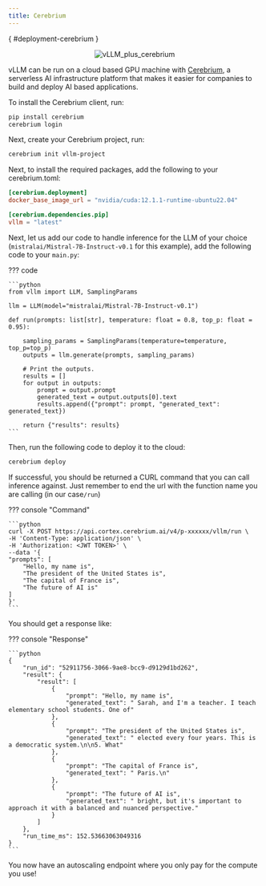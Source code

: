 ```yaml
---
title: Cerebrium
---
```

[](){ #deployment-cerebrium }

<p align="center">
    <img src="https://i.ibb.co/hHcScTT/Screenshot-2024-06-13-at-10-14-54.png" alt="vLLM_plus_cerebrium"/>
</p>

vLLM can be run on a cloud based GPU machine with [Cerebrium](https://www.cerebrium.ai/), a serverless AI infrastructure platform that makes it easier for companies to build and deploy AI based applications.

To install the Cerebrium client, run:

```bash
pip install cerebrium
cerebrium login
```

Next, create your Cerebrium project, run:

```bash
cerebrium init vllm-project
```

Next, to install the required packages, add the following to your cerebrium.toml:

```toml
[cerebrium.deployment]
docker_base_image_url = "nvidia/cuda:12.1.1-runtime-ubuntu22.04"

[cerebrium.dependencies.pip]
vllm = "latest"
```

Next, let us add our code to handle inference for the LLM of your choice (`mistralai/Mistral-7B-Instruct-v0.1` for this example), add the following code to your `main.py`:

??? code

    ```python
    from vllm import LLM, SamplingParams

    llm = LLM(model="mistralai/Mistral-7B-Instruct-v0.1")

    def run(prompts: list[str], temperature: float = 0.8, top_p: float = 0.95):

        sampling_params = SamplingParams(temperature=temperature, top_p=top_p)
        outputs = llm.generate(prompts, sampling_params)

        # Print the outputs.
        results = []
        for output in outputs:
            prompt = output.prompt
            generated_text = output.outputs[0].text
            results.append({"prompt": prompt, "generated_text": generated_text})

        return {"results": results}
    ```

Then, run the following code to deploy it to the cloud:

```bash
cerebrium deploy
```

If successful, you should be returned a CURL command that you can call inference against. Just remember to end the url with the function name you are calling (in our case`/run`)

??? console "Command"

    ```python
    curl -X POST https://api.cortex.cerebrium.ai/v4/p-xxxxxx/vllm/run \
    -H 'Content-Type: application/json' \
    -H 'Authorization: <JWT TOKEN>' \
    --data '{
    "prompts": [
        "Hello, my name is",
        "The president of the United States is",
        "The capital of France is",
        "The future of AI is"
    ]
    }'
    ```

You should get a response like:

??? console "Response"

    ```python
    {
        "run_id": "52911756-3066-9ae8-bcc9-d9129d1bd262",
        "result": {
            "result": [
                {
                    "prompt": "Hello, my name is",
                    "generated_text": " Sarah, and I'm a teacher. I teach elementary school students. One of"
                },
                {
                    "prompt": "The president of the United States is",
                    "generated_text": " elected every four years. This is a democratic system.\n\n5. What"
                },
                {
                    "prompt": "The capital of France is",
                    "generated_text": " Paris.\n"
                },
                {
                    "prompt": "The future of AI is",
                    "generated_text": " bright, but it's important to approach it with a balanced and nuanced perspective."
                }
            ]
        },
        "run_time_ms": 152.53663063049316
    }
    ```

You now have an autoscaling endpoint where you only pay for the compute you use!
